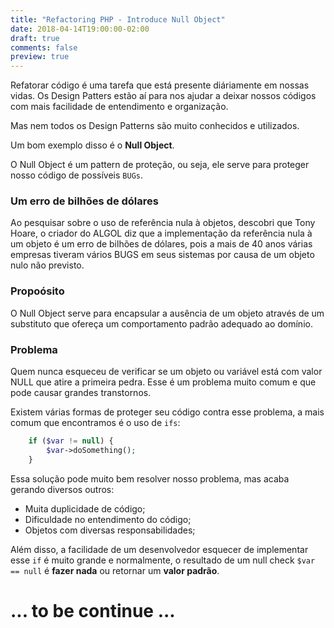 ```yaml
---
title: "Refactoring PHP - Introduce Null Object"
date: 2018-04-14T19:00:00-02:00
draft: true
comments: false
preview: true
---
```


Refatorar código é uma tarefa que está presente diáriamente em nossas vidas.
Os Design Patters estão aí para nos ajudar a deixar nossos códigos com mais 
facilidade de entendimento e organização.

Mas nem todos os Design Patterns são muito conhecidos e utilizados.

Um bom exemplo disso é o **Null Object**.

O Null Object é um pattern de proteção, ou seja, ele serve para proteger nosso
código de possíveis `BUGs`.

### Um erro de bilhões de dólares
Ao pesquisar sobre o uso de referência nula à objetos, descobri que  Tony Hoare, 
o criador do ALGOL diz que a implementação da referência nula à um objeto 
é um erro de bilhões de dólares, pois a mais de 40 anos várias empresas tiveram vários 
BUGS em seus sistemas por causa de um objeto nulo não previsto.

### Propoósito

O Null Object serve para encapsular a ausência de um objeto através de um substituto 
que ofereça um comportamento padrão adequado ao domínio.

### Problema
Quem nunca esqueceu de verificar se um objeto ou variável está com valor NULL que atire a 
primeira pedra.
Esse é um problema muito comum e que pode causar grandes transtornos.

Existem várias formas de proteger seu código contra esse problema, a mais comum que 
encontramos é o uso de `ifs`:
```php
    if ($var != null) {
        $var->doSomething();
    }
```

Essa solução pode muito bem resolver nosso problema, mas acaba gerando diversos outros:
 
 - Muita duplicidade de código;
 - Dificuldade no entendimento do código;
 - Objetos com diversas responsabilidades;

Além disso, a facilidade de um desenvolvedor esquecer de implementar esse `if` é muito grande
e normalmente, o resultado de um null check `$var == null` é **fazer nada** ou retornar um **valor padrão**.

# **... to be continue ...**
